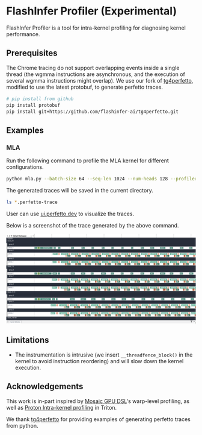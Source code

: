 # FlashInfer Profiler (Experimental)

FlashInfer Profiler is a tool for intra-kernel profiling for diagnosing kernel performance.

## Prerequisites

The Chrome tracing do not support overlapping events inside a single thread (the wgmma instructions are asynchronous, and the execution of several wgmma instructions might overlap). We use our fork of [tg4perfetto](https://github.com/ihavnoid/tg4perfetto), modified to use the latest protobuf, to generate perfetto traces.

```bash
# pip install from github
pip install protobuf
pip install git+https://github.com/flashinfer-ai/tg4perfetto.git
```

## Examples

### MLA

Run the following command to profile the MLA kernel for different configurations.

```bash
python mla.py --batch-size 64 --seq-len 1024 --num-heads 128 --profiler-buffer-size 1048576
```

The generated traces will be saved in the current directory.

```bash
ls *.perfetto-trace
```

User can use [ui.perfetto.dev](https://ui.perfetto.dev/) to visualize the traces.

Below is a screenshot of the trace generated by the above command.

![MLA Trace](https://raw.githubusercontent.com/flashinfer-ai/web-data/main/examples/flashinfer-profiler-mla.png)

## Limitations

- The instrumentation is intrusive (we insert `__threadfence_block()` in the kernel to avoid instruction reordering) and will slow down the kernel execution.

## Acknowledgements

This work is in-part inspired by [Mosaic GPU DSL](https://github.com/jax-ml/jax/tree/main/jax/experimental/mosaic)'s warp-level profiling, as well as [Proton Intra-kernel profiling](https://github.com/triton-lang/triton/pull/4861) in Triton.

We thank [tg4perfetto](https://github.com/ihavnoid/tg4perfetto) for providing examples of generating perfetto traces from python.
